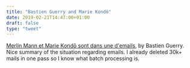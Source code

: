 ```yaml
---
title: "Bastien Guerry and Marie Kondō"
date: 2019-02-21T14:47:00+01:00
draft: false
type: "tweet"
---
```


[Merlin Mann et Marie Kondō sont dans une d'emails](https://speakerdeck.com/bzg/merlin-mann-et-marie-kondo-sont-dans-une-boite-demails), by Bastien Guerry. Nice
summary of the situation regarding emails. I already deleted 30k+
mails in one pass so I know what batch processing is.
